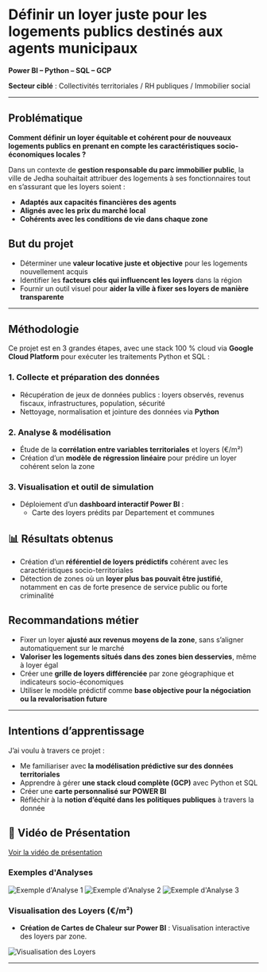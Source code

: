 #  Définir un loyer juste pour les logements publics destinés aux agents municipaux  
**Power BI – Python – SQL – GCP**

**Secteur ciblé** : Collectivités territoriales / RH publiques / Immobilier social

---

##  Problématique  
**Comment définir un loyer équitable et cohérent pour de nouveaux logements publics en prenant en compte les caractéristiques socio-économiques locales ?**

Dans un contexte de **gestion responsable du parc immobilier public**, la ville de Jedha souhaitait attribuer des logements à ses fonctionnaires tout en s’assurant que les loyers soient :

- **Adaptés aux capacités financières des agents**
- **Alignés avec les prix du marché local**
- **Cohérents avec les conditions de vie dans chaque zone**


##  But du projet  
- Déterminer une **valeur locative juste et objective** pour les logements nouvellement acquis
- Identifier les **facteurs clés qui influencent les loyers** dans la région
- Fournir un outil visuel pour **aider la ville à fixer ses loyers de manière transparente**

---

##  Méthodologie  
Ce projet est en 3 grandes étapes, avec une stack 100 % cloud via **Google Cloud Platform** pour exécuter les traitements Python et SQL :

### 1. Collecte et préparation des données  
- Récupération de jeux de données publics : loyers observés, revenus fiscaux, infrastructures, population, sécurité
- Nettoyage, normalisation et jointure des données via **Python**

### 2. Analyse & modélisation  
- Étude de la **corrélation entre variables territoriales** et loyers (€/m²)
- Création d’un **modèle de régression linéaire** pour prédire un loyer cohérent selon la zone


### 3. Visualisation et outil de simulation  
- Déploiement d’un **dashboard interactif Power BI** :
  - Carte des loyers prédits par Departement et communes


## 📊 Résultats obtenus  
- Création d’un **référentiel de loyers prédictifs** cohérent avec les caractéristiques socio-territoriales
- Détection de zones où un **loyer plus bas pouvait être justifié**, notamment en cas de forte presence de service public ou forte criminalité


##  Recommandations métier  
- Fixer un loyer **ajusté aux revenus moyens de la zone**, sans s’aligner automatiquement sur le marché
- **Valoriser les logements situés dans des zones bien desservies**, même à loyer égal
- Créer une **grille de loyers différenciée** par zone géographique et indicateurs socio-économiques
- Utiliser le modèle prédictif comme **base objective pour la négociation ou la revalorisation future**

---

##  Intentions d’apprentissage  
 J’ai voulu à travers ce projet :
- Me familiariser avec **la modélisation prédictive sur des données territoriales**
- Apprendre à gérer **une stack cloud complète (GCP)** avec Python et SQL
- Créer une **carte personnalisé sur POWER BI** 
- Réfléchir à la **notion d’équité dans les politiques publiques** à travers la donnée



## 🎥 **Vidéo de Présentation**

[Voir la vidéo de présentation](https://drive.google.com/file/d/1F-eeXRD753TBManof235gotAZtUxodrC/view?usp=sharing)


### **Exemples d'Analyses**

![Exemple d'Analyse 1](https://github.com/user-attachments/assets/39e534b1-ee0d-4e54-80c7-2567764407b6)
![Exemple d'Analyse 2](https://github.com/user-attachments/assets/7468bddf-9771-4430-8ace-80c95f79997e)
![Exemple d'Analyse 3](https://github.com/user-attachments/assets/c88b92c6-1113-40ef-9665-11563737113b)



### **Visualisation des Loyers (€/m²)**

- **Création de Cartes de Chaleur sur Power BI** : Visualisation interactive des loyers par zone.

![Visualisation des Loyers](https://github.com/user-attachments/assets/8675c276-ee32-4ce8-89f5-36e02183defb)

---
